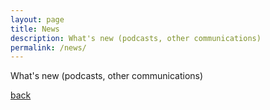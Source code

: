 ```yaml
---
layout: page
title: News
description: What's new (podcasts, other communications)
permalink: /news/
---
```

What's new (podcasts, other communications)

[back](https://rinivarg.github.io)<br>
